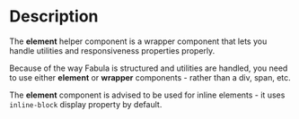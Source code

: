 # Description

The **element** helper component is a wrapper component that lets you handle utilities and responsiveness properties properly.

Because of the way Fabula is structured and utilities are handled, you need to use either **element** or **wrapper** components - rather than a div, span, etc.

The **element** component is advised to be used for inline elements - it uses `inline-block` display property by default. 
